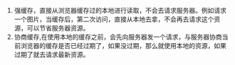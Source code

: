1. 强缓存，直接从浏览器缓存过的本地进行读取，不会去请求服务器。例如请求一个图片，当缓存后，第二次访问，直接从本地去拿，不会再去请求这个资源，可以节省服务器资源。
2. 协商缓存,在使用本地的缓存之前，会先向服务器发一个请求，与服务器协商当前浏览器的缓存是否已经过期了，如果没过期，那么就使用本地的资源，如果过期了就去请求最新资源。